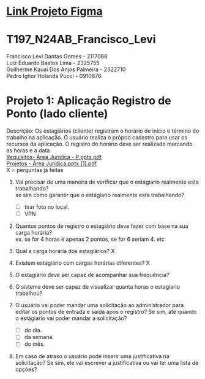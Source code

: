 # [Link Projeto Figma](https://www.figma.com/design/FwojBUe1EfycweLJCE5AcT/Untitled?node-id=3-6&p=f&t=BDtVMLjWop2r7iKR-0)

# T197_N24AB_Francisco_Levi
Francisco Levi Dantas Gomes - 2117066  
Luiz Eduardo Bastos Lima - 2325755  
Guilherme Kauai Dos Anjos Palmeira - 2322710  
Pedro Ighor Holanda Pucci - 0910876  
# Projeto 1: Aplicação Registro de Ponto (lado cliente)
Descrição: Os estagiários (cliente) registram o horário de início e término do
trabalho na aplicação. O usuário realiza o próprio cadastro para usar os recursos
da aplicação. O registro do horário deve ser realizado marcando as horas e a
data  
[Requisitos- Área Jurídica - P.pptx.pdf](https://github.com/user-attachments/files/19172068/Requisitos-.Area.Juridica.-.P.pptx.pdf)  
[Projetos - Área Jurídica.pptx (1).pdf](https://github.com/user-attachments/files/19172070/Projetos.-.Area.Juridica.pptx.1.pdf)  
X = perguntas já feitas
1) Vai precisar de uma maneira de verificar que o estágiario realmente esta trabalhando?  
   se sim como garantir que o estágiario realmente esta trabalhando?  
   - [ ] tirar foto no local.
   - [ ] VPN  
2) Quantos pontos de registro o estagiário deve fazer com base na sua carga horária?  
   ex. se for 4 horas é apenas 2 pontos, se for 6 seriam 4. etc
   
4) Qual a carga horária dos estagiários?  X
5) Existem estagiário com cargas horárias diferentes?  X
  
6) O estagiário deve ser capaz de acompanhar sua frequência?

7) O sistema deve ser capaz de visualizar quanta horas o estagiario trabalhou?
  
8) O usuário vai poder mandar uma solicitação ao administrador para editar os pontos de entrada e saída após o registro? Se sim, até quando o estágiario vai poder mandar a solicitação?
   - [ ] do dia.
   - [ ] da semana.
   - [ ] do mês.  

9) Em caso de atraso o usuário pode inserir uma justificativa na solicitação? Se sim, ele vai escrever a justificativa ou vai ter uma lista de opções?  
